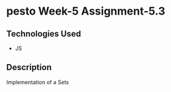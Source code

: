 # pesto Week-5 Assignment-5.3


## Technologies Used
- JS

## Description
Implementation of a Sets


